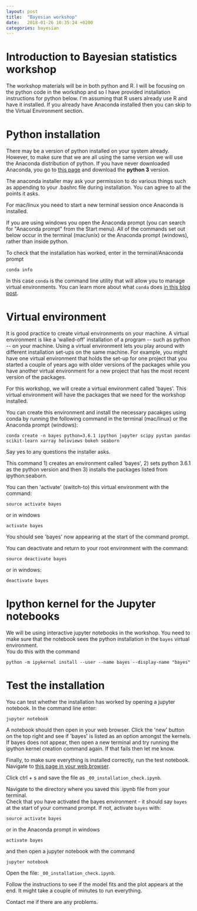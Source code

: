 ```yaml
---
layout: post
title:  "Bayesian workshop"
date:   2018-01-26 10:35:24 +0200
categories: bayesian
---
```

<script type="text/javascript" async
  src="https://cdn.mathjax.org/mathjax/latest/MathJax.js?config=TeX-MML-AM_CHTML">
</script>

# Introduction to Bayesian statistics workshop
The workshop materials will be in both python and R.  I will be focusing on the
python code in the workshop and so I have provided installation instructions
for python below.  I'm assuming that R users already use R and have it installed.
If you already have Anaconda installed then you can skip to the Virtual Environment
section.

# Python installation
There may be a version of python installed on your system already.  However,
to make sure that we are all using the same version we will use
the Anaconda distribution of python.  If you have never downloaded Anaconda,
you go to [this page](https://www.anaconda.com/download/
) and download the **python 3** version.


The anaconda installer may ask your permission to do various things such as
appending to your .bashrc file during installation. You can agree to all the points it asks.

For mac/linux you need to start a new terminal
session once Anaconda is installed.

If you are using windows you open the Anaconda prompt (you can search for
"Anaconda prompt" from the Start menu).  All of the commands set out
below occur in the terminal (mac/unix) or the Anaconda prompt (windows),
rather than inside python.

To check that the installation has worked, enter in the terminal/Anaconda prompt
```
conda info
```
In this case ```conda``` is the command line utility that
will allow you to manage virtual environments.  You can learn more
about what ```conda``` does [in this blog post](http://jakevdp.github.io/blog/2016/08/25/conda-myths-and-misconceptions/).


# Virtual environment
It is good practice to create virtual environments on your
machine.  A virtual environment is like a 'walled-off' installation of a
program -- such as python -- on your machine.  Using a virtual environment lets you play around
with different installation set-ups on the same machine.  For example, you might
have one virtual environment that holds the set-up for one project
that you started a couple of years ago with older versions of the packages while you have another virtual environment
for a new project that has the most recent version of the packages.

For this workshop, we will create a virtual environment called 'bayes'. This
virtual environment will have the packages that we need for the workshop installed.

You can create this environment and install the necessary pacakges using  
conda by running the following command
in the terminal (mac/linux) or the Anaconda prompt (windows):
```
conda create -n bayes python=3.6.1 ipython jupyter scipy pystan pandas scikit-learn xarray holoviews bokeh seaborn
```
Say yes to any questions the installer asks.


This command 1) creates an environment called 'bayes', 2) sets python 3.6.1 as the
python version and then 3) installs the packages listed from ipython:seaborn.  

You can then 'activate' (switch-to) this virtual environment with the command:
```
source activate bayes
```
or in windows

```
activate bayes
```

You should see 'bayes' now appearing at the start of the command prompt.  

You can deactivate and return to your root environment with the command:
```
source deactivate bayes
```
or in windows:
```
deactivate bayes
```

# Ipython kernel for the Jupyter notebooks
We will be using interactive jupyter notebooks in the workshop.  You need to
make sure that the notebook sees the python installation
in the ```bayes``` virtual environment.  
You do this with the command
```
python -m ipykernel install --user --name bayes --display-name "bayes"
```

# Test the installation
You can test whether the installation has worked by opening a jupyter notebook.  In the command line enter:
```
jupyter notebook
```

A notebook should then open in your web browser.  Click the 'new' button
on the top right and see if 'bayes' is listed as an option amongst the
kernels.  If bayes does not appear, then open a new terminal and try running the
ipython kernel creation command again.  If that fails then let me know.

Finally, to make sure everything is installed correctly, run the test notebook.
Navigate to [this page in your web browser](https://raw.githubusercontent.com/braaannigan/explore_data/master/_00_installation_check.ipynb).

Click ctrl + s and save the file as ```_00_installation_check.ipynb```.

Navigate to the directory where you saved this .ipynb file from your terminal.  
Check that you have activated the bayes environment - it should say ```bayes```
at the start of your command prompt. If not, activate ```bayes``` with:
```
source activate bayes
```
or in the Anaconda prompt in windows

```
activate bayes
```
and then open a jupyter notebook with the command
```
jupyter notebook
```

Open the file: ```_00_installation_check.ipynb```.

Follow the instructions to see if the model fits and the plot appears at the end.
It might take a couple of minutes to run everything.

Contact me if there are any problems.
